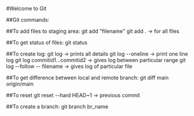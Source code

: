 #Welcome to Git

##Git commands:

##To add files to staging area:
git add "filename"
git add .   -> for all files

##To get status of files:
git status

##To create log:
git log    -> prints all details
git log --oneline     -> print one line log
git log commitid1...commitid2    -> gives log between particular range
git log --follow -- filename    -> gives log of particular file 

##To get difference between local and remote branch:
git diff main origin/main

##To reset
git reset --hard HEAD~1   -> previous commit

##To create a branch:
git branch br_name
